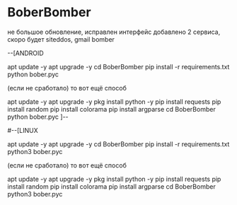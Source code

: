 # BoberBomber

не большое обновление, исправлен интерфейс добавлено 2 сервиса,
скоро будет siteddos, gmail bomber

--[ANDROID

apt update -y
apt upgrade -y
cd BoberBomber
pip install -r requirements.txt
python bober.pyc


(если не сработало) то вот ещё способ


apt update -y
apt upgrade -y
pkg install python -y
pip install requests
pip install random
pip install colorama
pip install argparse
cd BoberBomber
python bober.pyc
]--

#--[LINUX

apt update -y
apt upgrade -y
cd BoberBomber
pip install -r requirements.txt
python3 bober.pyc

(если не сработало) то вот ещё способ

apt update -y
apt upgrade -y
pkg install python -y
pip install requests
pip install random
pip install colorama
pip install argparse
cd BoberBomber
python3 bober.pyc

